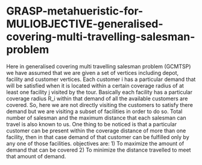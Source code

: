 # GRASP-metahueristic-for-MULIOBJECTIVE-generalised-covering-multi-travelling-salesman-problem
Here in generalised covering multi travelling salesman problem (GCMTSP) we have assumed that we are given a set of vertices including depot, facility and customer vertices. Each customer i has a particular demand that will be satisfied when it is located within a certain coverage radius of at least one facility j visited by the tour. Basically each facility has a particular coverage radius R_i within that demand of all the available customers are covered. So, here we are not directly visiting the customers to satisfy there demand but we are visiting a subset of facilities in order to do so. Total number of salesman and the maximum distance that each salesman can travel is also known to us. One thing to be noticed is that a particular customer can be present within the coverage distance of more than one facility, then in that case demand of that customer can be fulfilled only by any one of those facilities. objectives are: 1) To maximize the amount of demand that can be covered 2) To minimize the distance travelled to meet that amount of demand.
